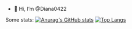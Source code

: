 - 👋 Hi, I’m @Diana0422
<!-- - 👀 I’m interested in ...
- 🌱 I’m currently learning ...
- 💞️ I’m looking to collaborate on ...
- 📫 How to reach me ... -->
Some stats:
[![Anurag's GitHub stats](https://github-readme-stats.vercel.app/api?username=Diana0422)](https://github.com/anuraghazra/github-readme-stats)
[![Top Langs](https://github-readme-stats.vercel.app/api/top-langs/?username=Diana0422)](https://github.com/anuraghazra/github-readme-stats)

<!---
Diana0422/Diana0422 is a ✨ special ✨ repository because its `README.md` (this file) appears on your GitHub profile.
You can click the Preview link to take a look at your changes.
--->
